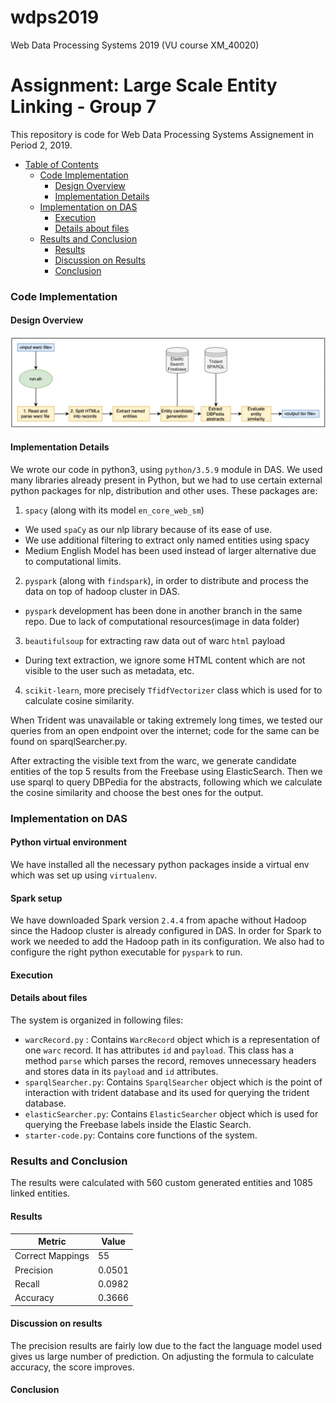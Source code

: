 # wdps2019

Web Data Processing Systems 2019 (VU course XM_40020)

# Assignment: Large Scale Entity Linking - Group 7

This repository is code for Web Data Processing Systems Assignement in Period 2, 2019.

- [Table of Contents](#heading)
  * [Code Implementation](#sub-heading-1)
    + [Design Overview](#sub-sub-heading-1)
    + [Implementation Details](#sub-sub-heading-3)
  * [Implementation on DAS](#sub-heading-2)
    + [Execution](#sub-sub-heading-4)
    + [Details about files](#sub-sub-heading5)
  * [Results and Conclusion](#sub-heading-3)
    + [Results](#sub-sub-heading-6)
    + [Discussion on Results](#sub-sub-heading-7)
    + [Conclusion](#sub-sub-heading-8)


### Code Implementation


#### Design Overview
![Repo List](data/dataflow.png)

#### Implementation Details
We wrote our code in python3, using `python/3.5.9` module in DAS.
We used many libraries already present in Python, but we had to use certain external python packages for nlp, distribution and other uses. These packages are:
1. `spacy` (along with its model `en_core_web_sm`)
 - We used `spaCy` as our nlp library because of its ease of use.
 - We use additional filtering to extract only named entities using spacy
 - Medium English Model has been used instead of larger alternative due to computational limits.  
2. `pyspark` (along with `findspark`), in order to distribute and process the data on top of hadoop cluster in DAS. 
 - `pyspark` development has been done in another branch in the same repo. Due to lack of computational resources(image in     data folder)
3. `beautifulsoup` for extracting raw data out of warc `html` payload
 - During text extraction, we ignore some HTML content which are not visible to the user such as metadata, etc.
4. `scikit-learn`, more precisely `TfidfVectorizer` class which is used for to calculate cosine similarity.

 When Trident was unavailable or taking extremely long times, we tested our queries from an open endpoint over the internet; code for the same can be found on sparqlSearcher.py.
 
 After extracting the visible text from the warc, we generate candidate entities of the top 5 results from the Freebase using ElasticSearch. Then we use sparql to query DBPedia for the abstracts, following which we calculate the cosine similarity and choose the best ones for the output. 

### Implementation on DAS
#### Python virtual environment
We have installed all the necessary python packages inside a virtual env which was set up using `virtualenv`.
#### Spark setup
We have downloaded Spark version `2.4.4` from apache without Hadoop since the Hadoop cluster is already configured in DAS. In order for Spark to work we needed to add the Hadoop path in its configuration. We also had to configure the right python executable for `pyspark` to run.
#### Execution

#### Details about files
The system is organized in following files:
- `warcRecord.py` : Contains `WarcRecord` object which is a representation of one `warc` record. It has attributes `id` and `payload`. This class has a method `parse` which parses the record, removes unnecessary headers and stores data in its `payload` and `id` attributes.
- `sparqlSearcher.py`: Contains `SparqlSearcher` object which is the point of interaction with trident database and its used for querying the trident database.
- `elasticSearcher.py`: Contains `ElasticSearcher` object which is used for querying the Freebase labels inside the Elastic Search.
- `starter-code.py`: Contains core functions of the system.

### Results and Conclusion
The results were calculated with 560 custom generated entities and 1085 linked entities.
#### Results

| Metric | Value |
| --- | --- |
| Correct Mappings| 55 |
| Precision | 0.0501 |
| Recall | 0.0982 |
| Accuracy | 0.3666 |

#### Discussion on results

The precision results are fairly low due to the fact the language model used gives us large number of prediction. On adjusting the formula to calculate accuracy, the score improves.

#### Conclusion

